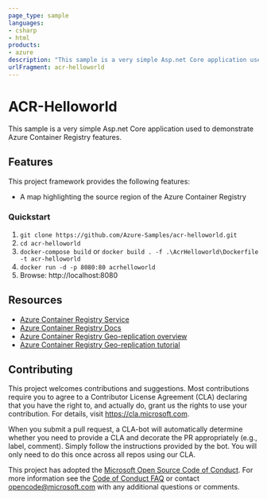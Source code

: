 ```yaml
---
page_type: sample
languages:
- csharp
- html
products:
- azure
description: "This sample is a very simple Asp.net Core application used to demonstrate Azure Container Registry features."
urlFragment: acr-helloworld
---
```


# ACR-Helloworld

This sample is a very simple Asp.net Core application used to demonstrate Azure Container Registry features.

## Features

This project framework provides the following features:

* A map highlighting the source region of the Azure Container Registry

### Quickstart

1. `git clone https://github.com/Azure-Samples/acr-helloworld.git`
2. `cd acr-helloworld`
3. `docker-compose build`
or `docker build . -f .\AcrHelloworld\Dockerfile -t acr-helloworld`
4. `docker run -d -p 8080:80 acrhelloworld`
5. Browse: http://localhost:8080

## Resources

- [Azure Container Registry Service](https://aka.ms/acr)
- [Azure Container Registry Docs](https://aka.ms/acr/docs)
- [Azure Container Registry Geo-replication overview](https://docs.microsoft.com/en-us/azure/container-registry/container-registry-geo-replication)
- [Azure Container Registry Geo-replication tutorial](https://docs.microsoft.com/en-us/azure/container-registry/container-registry-tutorial-prepare-app)

## Contributing

This project welcomes contributions and suggestions.  Most contributions require you to agree to a
Contributor License Agreement (CLA) declaring that you have the right to, and actually do, grant us
the rights to use your contribution. For details, visit https://cla.microsoft.com.

When you submit a pull request, a CLA-bot will automatically determine whether you need to provide
a CLA and decorate the PR appropriately (e.g., label, comment). Simply follow the instructions
provided by the bot. You will only need to do this once across all repos using our CLA.

This project has adopted the [Microsoft Open Source Code of Conduct](https://opensource.microsoft.com/codeofconduct/).
For more information see the [Code of Conduct FAQ](https://opensource.microsoft.com/codeofconduct/faq/) or
contact [opencode@microsoft.com](mailto:opencode@microsoft.com) with any additional questions or comments.
